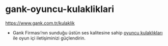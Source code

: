 # gank-oyuncu-kulakliklari
https://www.gank.com.tr/kulaklik


- Gank Firması’nın sunduğu üstün ses kalitesine sahip [oyuncu kulaklıkları](https://www.gank.com.tr/kulaklik) ile oyun içi iletişiminizi güçlendirin.
